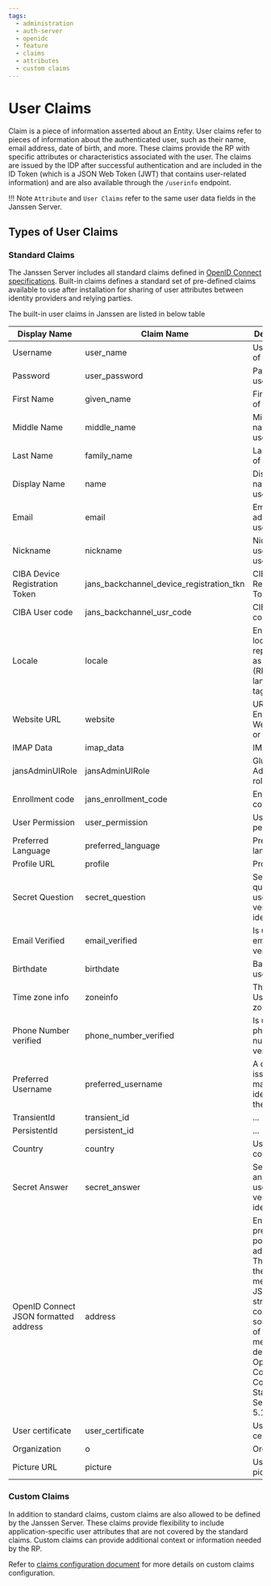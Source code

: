 ```yaml
---
tags:
  - administration
  - auth-server
  - openidc
  - feature
  - claims
  - attributes
  - custom claims
---
```


# User Claims

Claim is a piece of information asserted about an Entity. User claims refer to pieces of information about the authenticated user, such as their name, email address, date of birth, and more. These claims provide the RP with specific attributes or characteristics associated with the user. The claims are issued by the IDP after successful authentication and are included in the ID Token (which is a JSON Web Token (JWT) that contains user-related information) and are also available through the
`/userinfo` endpoint. 

!!! Note
    `Attribute` and `User Claims` refer to the same user data fields in 
    the Janssen Server.

## Types of User Claims

### Standard Claims 

The Janssen Server includes all standard claims defined in [OpenID Connect specifications](https://openid.net/specs/openid-connect-core-1_0.html#StandardClaims). Built-in claims defines a standard set of pre-defined claims available to use after installation for sharing of user attributes between identity providers and relying parties. 

The built-in user claims in Janssen are listed in below table

|Display Name|Claim Name|Description|
|---|---|---|
|Username|user_name|Username of user| 
|Password|user_password|Password of user|
|First Name|given_name|First name of user|
|Middle Name|middle_name|Middle name of user|
|Last Name|family_name|Last name of user|
|Display Name|name|Display name of user|
|Email|email|Email address of user|
|Nickname|nickname|Nickname used for user|
|CIBA Device Registration Token|jans_backchannel_device_registration_tkn|CIBA Device Registration Token|
|CIBA User code|jans_backchannel_usr_code|CIBA User code|
|Locale|locale|End-User's locale, represented as a BCP47 (RFC5646) language tag|      
|Website URL|website|URL of the End-User's Web page or blog| 
|IMAP Data|imap_data|IMAP data|   
|jansAdminUIRole|jansAdminUIRole|Gluu Flex Admin UI role|
|Enrollment code|jans_enrollment_code|Enrollment code|
|User Permission|user_permission|User permission|
|Preferred Language|preferred_language|Preferred language|
|Profile URL|profile|Profile URL|
|Secret Question|secret_question|Secret question used to verify user identity|
|Email Verified|email_verified|Is user's email verified?|
|Birthdate|birthdate|Baithdate of user|   
|Time zone info|zoneinfo|The End-User's time zone|
|Phone Number verified|phone_number_verified|Is user's phone number verified?|
|Preferred Username|preferred_username|A domain issued and managed identifier for the person|
|TransientId|transient_id|...| 
|PersistentId|persistent_id|...|
|Country|country|User's country|     
|Secret Answer|secret_answer|Secret answer used to verify user identity|
|OpenID Connect JSON formatted address|address|End-User's preferred postal address. The value of the address member is a JSON structure containing some or all of the members defined in OpenID Connect 1.0 Core Standard Section 5.1.1|
|User certificate|user_certificate|User certificate|
|Organization|o|Organization|
|Picture URL|picture|User's picture url| 

### Custom Claims

In addition to standard claims, custom claims are also allowed to be defined by the 
Janssen Server. These claims provide flexibility to include application-specific
 user attributes that are not covered by the standard claims. 
 Custom claims can provide additional context or information needed by the RP.

 Refer to [claims configuration document](../../../config-guide/auth-server-config/attribute-configuration.md) for more details on custom claims configuration.